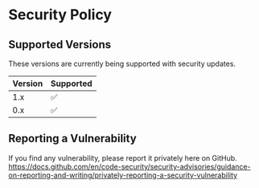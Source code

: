 # Security Policy

## Supported Versions

These versions are currently being supported with security updates.

| Version | Supported          |
| ------- | ------------------ |
| 1.x     | :white_check_mark: |
| 0.x     | :white_check_mark: |

## Reporting a Vulnerability

If you find any vulnerability, please report it privately here on GitHub.
https://docs.github.com/en/code-security/security-advisories/guidance-on-reporting-and-writing/privately-reporting-a-security-vulnerability
